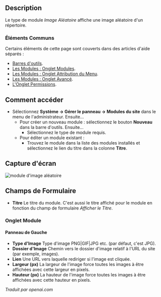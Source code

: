 <!-- Filename: Help4.x:Site_Modules:_Random_Image / Display title: Modules: Image aléatoire -->

## Description

Le type de module *Image Aléatoire* affiche une image aléatoire d'un répertoire.

### Éléments Communs

Certains éléments de cette page sont couverts dans des articles d'aide séparés :

* [Barres d'outils](jdocmanual?article=help/common-elements/toolbars).
* [Les Modules : Onglet Modules](jdocmanual?article=help/modules/modules-module-tab).
* [Les Modules : Onglet Attribution du Menu](jdocmanual?article=help/modules/modules-menu-assignment-tab).
* [Les Modules : Onglet Avancé](jdocmanual?article=help/modules/modules-advanced-tab).
* [L'Onglet Permissions](jdocmanual?article=help/common-elements/edit-permissions).

## Comment accéder

- Sélectionnez **Système → Gérer le panneau → Modules du site** dans le menu de l'administrateur. Ensuite...
  - Pour créer un nouveau module : sélectionnez le bouton **Nouveau** dans la barre d'outils. Ensuite...
    - Sélectionnez le type de module requis.
  - Pour éditer un module existant :
    - Trouvez le module dans la liste des modules installés et sélectionnez le lien du titre dans la colonne **Titre**.

## Capture d'écran

![module d'image aléatoire](../../../fr/images/modules-site/modules-random-image-module-tab.png)

## Champs de Formulaire

- **Titre** Le titre du module. C'est aussi le titre affiché pour le module en fonction du champ de formulaire *Afficher le Titre*.

### Onglet Module

#### Panneau de Gauche

- **Type d'Image** Type d'image PNG\|GIF\|JPG etc. (par défaut, c'est JPG).
- **Dossier d'Image** Chemin vers le dossier d'image relatif à l'URL du site (par exemple, images).
- **Lien** Une URL vers laquelle rediriger si l'image est cliquée.
- **Largeur (px)** La largeur de l'image force toutes les images à être affichées avec cette largeur en pixels.
- **Hauteur (px)** La hauteur de l'image force toutes les images à être affichées avec cette hauteur en pixels.

*Traduit par openai.com*

